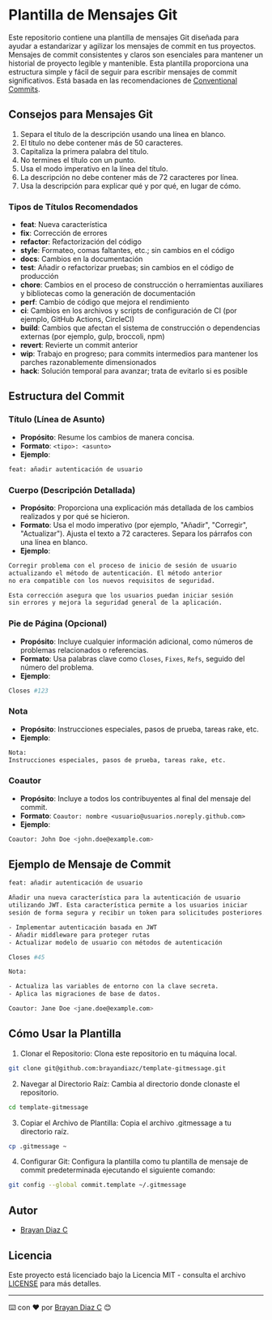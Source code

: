 # Plantilla de Mensajes Git

Este repositorio contiene una plantilla de mensajes Git diseñada para ayudar a estandarizar y agilizar los mensajes de commit en tus proyectos. Mensajes de commit consistentes y claros son esenciales para mantener un historial de proyecto legible y mantenible. Esta plantilla proporciona una estructura simple y fácil de seguir para escribir mensajes de commit significativos. Está basada en las recomendaciones de [Conventional Commits](https://www.conventionalcommits.org/en/v1.0.0/).

## Consejos para Mensajes Git

1. Separa el título de la descripción usando una línea en blanco.
2. El título no debe contener más de 50 caracteres.
3. Capitaliza la primera palabra del título.
4. No termines el título con un punto.
5. Usa el modo imperativo en la línea del título.
6. La descripción no debe contener más de 72 caracteres por línea.
7. Usa la descripción para explicar qué y por qué, en lugar de cómo.

### Tipos de Títulos Recomendados

- **feat**: Nueva característica
- **fix**: Corrección de errores
- **refactor**: Refactorización del código
- **style**: Formateo, comas faltantes, etc.; sin cambios en el código
- **docs**: Cambios en la documentación
- **test**: Añadir o refactorizar pruebas; sin cambios en el código de producción
- **chore**: Cambios en el proceso de construcción o herramientas auxiliares y bibliotecas como la generación de documentación
- **perf**: Cambio de código que mejora el rendimiento
- **ci**: Cambios en los archivos y scripts de configuración de CI (por ejemplo, GitHub Actions, CircleCI)
- **build**: Cambios que afectan el sistema de construcción o dependencias externas (por ejemplo, gulp, broccoli, npm)
- **revert**: Revierte un commit anterior
- **wip**: Trabajo en progreso; para commits intermedios para mantener los parches razonablemente dimensionados
- **hack**: Solución temporal para avanzar; trata de evitarlo si es posible

## Estructura del Commit

### Título (Línea de Asunto)

- **Propósito**: Resume los cambios de manera concisa.
- **Formato**: `<tipo>: <asunto>`
- **Ejemplo**:

```bash
feat: añadir autenticación de usuario
```

### Cuerpo (Descripción Detallada)

- **Propósito**: Proporciona una explicación más detallada de los cambios realizados y por qué se hicieron.
- **Formato**: Usa el modo imperativo (por ejemplo, "Añadir", "Corregir", "Actualizar"). Ajusta el texto a 72 caracteres. Separa los párrafos con una línea en blanco.
- **Ejemplo**:

```bash
Corregir problema con el proceso de inicio de sesión de usuario
actualizando el método de autenticación. El método anterior
no era compatible con los nuevos requisitos de seguridad.

Esta corrección asegura que los usuarios puedan iniciar sesión
sin errores y mejora la seguridad general de la aplicación.
```

### Pie de Página (Opcional)

- **Propósito**: Incluye cualquier información adicional, como números de problemas relacionados o referencias.
- **Formato**: Usa palabras clave como `Closes`, `Fixes`, `Refs`, seguido del número del problema.
- **Ejemplo**:

```bash
Closes #123
```

### Nota

- **Propósito**: Instrucciones especiales, pasos de prueba, tareas rake, etc.
- **Ejemplo**:

```bash
Nota:
Instrucciones especiales, pasos de prueba, tareas rake, etc.
```

### Coautor

- **Propósito**: Incluye a todos los contribuyentes al final del mensaje del commit.
- **Formato**: `Coautor: nombre <usuario@usuarios.noreply.github.com>`
- **Ejemplo**:

```bash
Coautor: John Doe <john.doe@example.com>
```

## Ejemplo de Mensaje de Commit

```bash
feat: añadir autenticación de usuario

Añadir una nueva característica para la autenticación de usuario
utilizando JWT. Esta característica permite a los usuarios iniciar
sesión de forma segura y recibir un token para solicitudes posteriores.

- Implementar autenticación basada en JWT
- Añadir middleware para proteger rutas
- Actualizar modelo de usuario con métodos de autenticación

Closes #45

Nota:

- Actualiza las variables de entorno con la clave secreta.
- Aplica las migraciones de base de datos.

Coautor: Jane Doe <jane.doe@example.com>
```

## Cómo Usar la Plantilla

1. Clonar el Repositorio: Clona este repositorio en tu máquina local.

```bash
git clone git@github.com:brayandiazc/template-gitmessage.git
```

2. Navegar al Directorio Raíz: Cambia al directorio donde clonaste el repositorio.

```bash
cd template-gitmessage
```

3. Copiar el Archivo de Plantilla: Copia el archivo .gitmessage a tu directorio raíz.

```bash
cp .gitmessage ~
```

4. Configurar Git: Configura la plantilla como tu plantilla de mensaje de commit predeterminada ejecutando el siguiente comando:

```bash
git config --global commit.template ~/.gitmessage
```

## Autor

- [Brayan Diaz C](https://github.com/brayandiazc)

## Licencia

Este proyecto está licenciado bajo la Licencia MIT - consulta el archivo [LICENSE](LICENSE) para más detalles.

---

⌨️ con ❤️ por [Brayan Diaz C](https://github.com/brayandiazc) 😊

